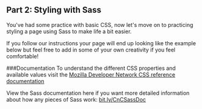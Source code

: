 ## Part 2: Styling with Sass

You've had some practice with basic CSS, now let's move on to practicing styling a page using Sass to make life a bit easier. 

If you follow our instructions your page will end up looking like the example below but feel free to add in some of your own creativity if you feel comfortable!



###Documentation
To understand the different CSS properties and available values visit the [Mozilla Developer Network CSS reference documentation](https://developer.mozilla.org/en-US/docs/Web/CSS/Reference)

View the Sass documentation here if you want more detailed information about how any pieces of Sass work: [bit.ly/CnCSassDoc](http://bit.ly/CnCSassDoc) 